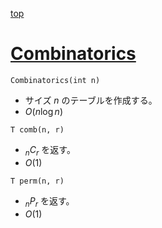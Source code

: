 [top](../README.md)

# [Combinatorics](./cmb.hpp)

`Combinatorics(int n)`
- サイズ $n$ のテーブルを作成する。
- $O(n\log{n})$

`T comb(n, r)`
- ${}_n C_r$ を返す。
- $O(1)$

`T perm(n, r)`
- ${}_n P_r$ を返す。
- $O(1)$